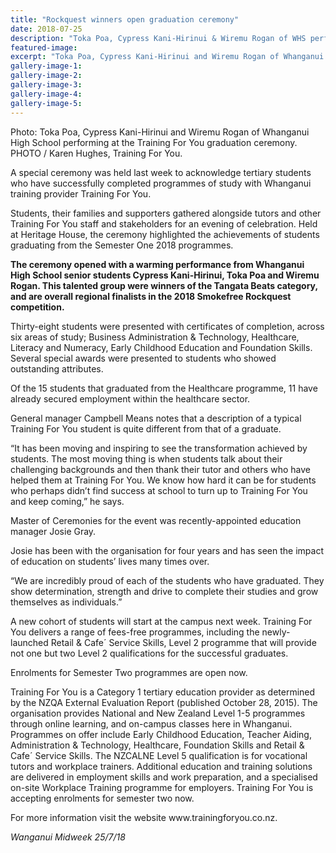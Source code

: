 ```yaml
---
title: "Rockquest winners open graduation ceremony"
date: 2018-07-25
description: "Toka Poa, Cypress Kani-Hirinui & Wiremu Rogan of WHS performing at the Training For You graduation ceremony..."
featured-image: 
excerpt: "Toka Poa, Cypress Kani-Hirinui and Wiremu Rogan of Whanganui High School performing at the Training For You graduation ceremony."
gallery-image-1: 
gallery-image-2: 
gallery-image-3: 
gallery-image-4: 
gallery-image-5: 
---
```


<p>Photo: Toka Poa, Cypress Kani-Hirinui and Wiremu Rogan of Whanganui High School performing at the Training For You graduation ceremony.<br />PHOTO / Karen Hughes, Training For You.</p>
<p data-bind="text: $data">A special ceremony was held last week to acknowledge tertiary students who have successfully completed programmes of study with Whanganui training provider Training For You.</p>
<p data-bind="text: $data">Students, their families and supporters gathered alongside tutors and other Training For You staff and stakeholders for an evening of celebration. Held at Heritage House, the ceremony highlighted the achievements of students graduating from the Semester One 2018 programmes.</p>
<p data-bind="text: $data"><strong>The ceremony opened with a warming performance from Whanganui High School senior students Cypress Kani-Hirinui, Toka Poa and Wiremu Rogan. This talented group were winners of the Tangata Beats category, and are overall regional finalists in the 2018 Smokefree Rockquest competition.</strong></p>
<p data-bind="text: $data">Thirty-eight students were presented with certificates of completion, across six areas of study; Business Administration &amp; Technology, Healthcare, Literacy and Numeracy, Early Childhood Education and Foundation Skills. Several special awards were presented to students who showed outstanding attributes.</p>
<p data-bind="text: $data">Of the 15 students that graduated from the Healthcare programme, 11 have already secured employment within the healthcare sector.</p>
<p data-bind="text: $data">General manager Campbell Means notes that a description of a typical Training For You student is quite different from that of a graduate.</p>
<p data-bind="text: $data">&ldquo;It has been moving and inspiring to see the transformation achieved by students. The most moving thing is when students talk about their challenging backgrounds and then thank their tutor and others who have helped them at Training For You. We know how hard it can be for students who perhaps didn&rsquo;t find success at school to turn up to Training For You and keep coming,&rdquo; he says.</p>
<p data-bind="text: $data">Master of Ceremonies for the event was recently-appointed education manager Josie Gray.</p>
<p data-bind="text: $data">Josie has been with the organisation for four years and has seen the impact of education on students&rsquo; lives many times over.</p>
<p data-bind="text: $data">&ldquo;We are incredibly proud of each of the students who have graduated. They show determination, strength and drive to complete their studies and grow themselves as individuals.&rdquo;</p>
<p data-bind="text: $data">A new cohort of students will start at the campus next week. Training For You delivers a range of fees-free programmes, including the newly-launched Retail &amp; Cafe&acute; Service Skills, Level 2 programme that will provide not one but two Level 2 qualifications for the successful graduates.</p>
<p data-bind="text: $data">Enrolments for Semester Two programmes are open now.</p>
<p data-bind="text: $data">Training For You is a Category 1 tertiary education provider as determined by the NZQA External Evaluation Report (published October 28, 2015). The organisation provides National and New Zealand Level 1-5 programmes through online learning, and on-campus classes here in Whanganui. Programmes on offer include Early Childhood Education, Teacher Aiding, Administration &amp; Technology, Healthcare, Foundation Skills and Retail &amp; Cafe&acute; Service Skills. The NZCALNE Level 5 qualification is for vocational tutors and workplace trainers. Additional education and training solutions are delivered in employment skills and work preparation, and a specialised on-site Workplace Training programme for employers. Training For You is accepting enrolments for semester two now.</p>
<p data-bind="text: $data">For more information visit the website www.trainingforyou.co.nz.</p>
<p data-bind="text: $data"><em>Wanganui Midweek 25/7/18</em></p>

